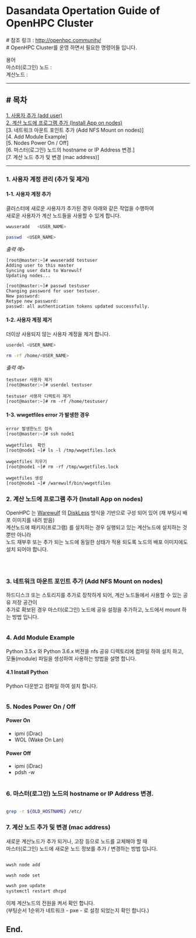 # Dasandata Opertation Guide of OpenHPC Cluster
\# 참조 링크 : http://openhpc.community/  
\# OpenHPC Cluster를 운영 하면서 필요한 명령어들 입니다.  

용어  
마스터(로그인) 노드 :  
계산노드          :  

***
## # 목차
[1. 사용자 추가 (add user)](http://warewulf.lbl.gov/trac)  
[2. 계산 노드에 프로그램 추가 (Install App on nodes)](http://warewulf.lbl.gov/trac)  
[3. 네트워크 마운트 포인트 추가 (Add NFS Mount on nodes)]  
[4. Add Module Example]  
[5. Nodes Power On / Off]  
[6. 마스터(로그인) 노드의 hostname or IP Address 변경.]  
[7. 계산 노드 추가 및 변경 (mac address)]  

***

### 1. 사용자 계정 관리 (추가 및 제거)
#### 1-1. 사용자 계정 추가  
클러스터에 새로운 사용자가 추가된 경우 아래와 같은 작업을 수행하여  
새로운 사용자가 계산 노드들을 사용할 수 있게 합니다.
```bash
wwuseradd   <USER_NAME>

passwd  <USER_NAME>
```

*출력 예>*
```
[root@master:~]# wwuseradd testuser
Adding user to this master
Syncing user data to Warewulf
Updating nodes...

[root@master:~]# passwd testuser
Changing password for user testuser.
New password:
Retype new password:
passwd: all authentication tokens updated successfully.

```
#### 1-2. 사용자 계정 제거
더이상 사용되지 않는 사용자 계정을 제거 합니다.  
```bash
userdel <USER_NAME>

rm -rf /home/<USER_NAME>
```

*출력 예>*
```
testuser 사용자 제거
[root@master:~]# userdel testuser

testuser 사용자 디렉토리 제거
[root@master:~]# rm -rf /home/testuser/
```

#### 1-3. wwgetfiles error 가 발생한 경우
```
error 발생한노드 접속
[root@master:~]# ssh node1

wwgetfiles  확인
[root@node1 ~]# ls -l /tmp/wwgetfiles.lock

wwgetfiles 지우기
[root@node1 ~]# rm -rf /tmp/wwgetfiles.lock

wwgetfiles 생성
[root@node1 ~]# /warewulf/bin/wwgetfiles
```


### 2. 계산 노드에 프로그램 추가 (Install App on nodes)
OpenHPC 는 [Warewulf](http://warewulf.lbl.gov/trac) 의 [DiskLess](https://en.wikipedia.org/wiki/Diskless_node) 방식을 기반으로 구성 되어 있어 (재 부팅시 배포 이미지를 내려 받음)  
계산노드에 패키지(프로그램) 를 설치하는 경우 실행되고 있는 계산노드에 설치하는 것 뿐만 아니라  
노드 재부후 또는 추가 되는 노드에 동일한 상태가 적용 되도록 노드의 배포 이미지에도 설치 되어야 합니다.  

```bash




```

### 3. 네트워크 마운트 포인트 추가 (Add NFS Mount on nodes)
하드디스크 또는 스토리지를 추가로 장착하게 되어, 계산 노드들에서 사용할 수 있는 공유 저장 공간이  
추가로 확보된 경우 마스터(로그인) 노드에 공유 설정을 추가하고, 노드에서 mount 하는 방법 입니다.  
```bash

```

### 4. Add Module Example
Python 3.5.x 와 Python 3.6.x 버젼을 nfs 공유 디렉토리에 컴파일 하여 설치 하고,  
모듈(module) 파일을 생성하여 사용하는 방법을 설명 합니다.  

#### 4.1 Install Python
Python 다운받고 컴파일 하여 설치 합니다.  
```bash

```


### 5. Nodes Power On / Off
#### Power On
- ipmi (iDrac)
- WOL (Wake On Lan)

#### Power Off
- ipmi (iDrac)
- pdsh -w

```bash

```


### 6. 마스터(로그인) 노드의 hostname or IP Address 변경.

```bash

grep -r ${OLD_HOSTNAME} /etc/


```


### 7. 계산 노드 추가 및 변경 (mac address)
새로운 계산노드가 추가 되거나, 고장 등으로 노드를 교체해야 할 때   
마스터(로그인) 노드에 새로운 노드 정보를 추가 / 변경하는 방법 입니다.   
```bash

wwsh node add

wwsh node set

wwsh pxe update
systemctl restart dhcpd
```
이제 계산노드의 전원을 켜서 확인 합니다.   
(부팅순서 1순위가 네트워크 - pxe - 로 설정 되었는지 확인 합니다.)  




## End.
